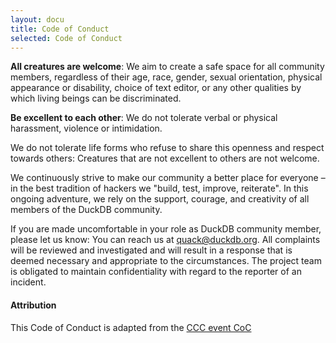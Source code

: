 ```yaml
---
layout: docu
title: Code of Conduct
selected: Code of Conduct
---
```


**All creatures are welcome**: We aim to create a safe space for all community members, regardless of their age, race, gender, sexual orientation, physical appearance or disability, choice of text editor, or any other qualities by which living beings can be discriminated.

**Be excellent to each other**: We do not tolerate verbal or physical harassment, violence or intimidation.

We do not tolerate life forms who refuse to share this openness and respect towards others: Creatures that are not excellent to others are not welcome.

We continuously strive to make our community a better place for everyone – in the best tradition of hackers we "build, test, improve, reiterate". In this ongoing adventure, we rely on the support, courage, and creativity of all members of the DuckDB community.

If you are made uncomfortable in your role as DuckDB community member, please let us know: You can reach us at quack@duckdb.org. All complaints will be reviewed and investigated and will result in a response that is deemed necessary and appropriate to the circumstances. The project team is obligated to maintain confidentiality with regard to the reporter of an incident. 

#### Attribution

This Code of Conduct is adapted from the [CCC event CoC](https://www.ccc.de/en/updates/2016/a-reminder-to-be-excellent-to-each-other)
